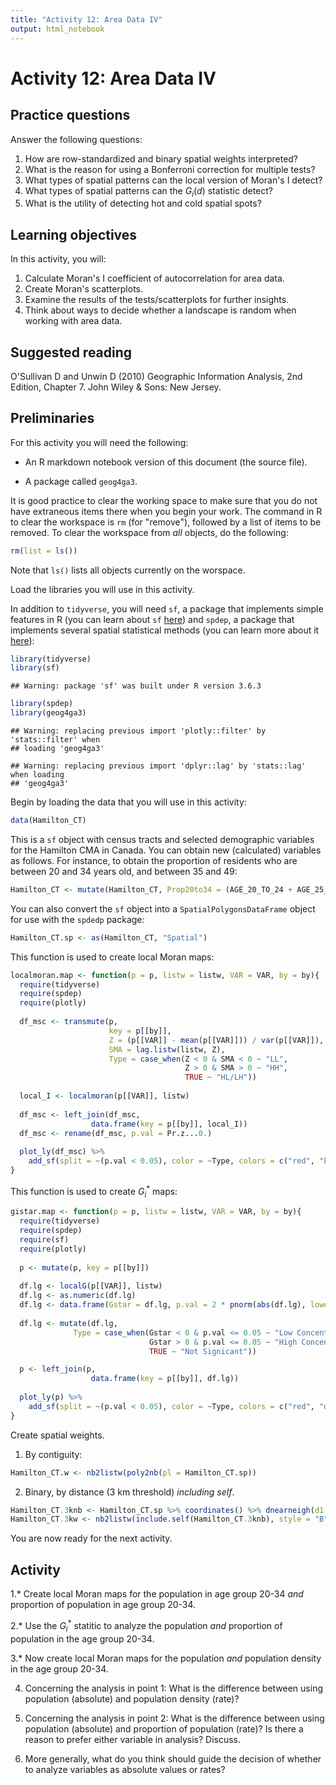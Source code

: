 ```yaml
---
title: "Activity 12: Area Data IV"
output: html_notebook
---
```


# Activity 12: Area Data IV

## Practice questions

Answer the following questions:

1. How are row-standardized and binary spatial weights interpreted?
2. What is the reason for using a Bonferroni correction for multiple tests?
3. What types of spatial patterns can the local version of Moran's I detect?
4. What types of spatial patterns can the $G_i(d)$ statistic detect?
5. What is the utility of detecting hot and cold spatial spots?

## Learning objectives

In this activity, you will:

1. Calculate Moran's I coefficient of autocorrelation for area data.
2. Create Moran's scatterplots.
2. Examine the results of the tests/scatterplots for further insights.
3. Think about ways to decide whether a landscape is random when working with area data.

## Suggested reading

O'Sullivan D and Unwin D (2010) Geographic Information Analysis, 2nd Edition, Chapter 7. John Wiley & Sons: New Jersey. 

## Preliminaries

For this activity you will need the following:

* An R markdown notebook version of this document (the source file).

* A package called `geog4ga3`.

It is good practice to clear the working space to make sure that you do not have extraneous items there when you begin your work. The command in R to clear the workspace is `rm` (for "remove"), followed by a list of items to be removed. To clear the workspace from _all_ objects, do the following:

```r
rm(list = ls())
```

Note that `ls()` lists all objects currently on the worspace.

Load the libraries you will use in this activity. 

In addition to `tidyverse`, you will need `sf`, a package that implements simple features in R (you can learn about `sf` [here](https://cran.r-project.org/web/packages/sf/vignettes/sf1.html)) and `spdep`, a package that implements several spatial statistical methods (you can learn more about it [here](https://cran.r-project.org/web/packages/spdep/index.html)):

```r
library(tidyverse)
library(sf)
```

```
## Warning: package 'sf' was built under R version 3.6.3
```

```r
library(spdep)
library(geog4ga3)
```

```
## Warning: replacing previous import 'plotly::filter' by 'stats::filter' when
## loading 'geog4ga3'
```

```
## Warning: replacing previous import 'dplyr::lag' by 'stats::lag' when loading
## 'geog4ga3'
```

Begin by loading the data that you will use in this activity:

```r
data(Hamilton_CT)
```

This is a `sf` object with census tracts and selected demographic variables for the Hamilton CMA in Canada.
You can obtain new (calculated) variables as follows. For instance, to obtain the proportion of residents who are between 20 and 34 years old, and between 35 and 49:

```r
Hamilton_CT <- mutate(Hamilton_CT, Prop20to34 = (AGE_20_TO_24 + AGE_25_TO_29 + AGE_30_TO_34)/POPULATION, Prop35to49 = (AGE_35_TO_39 + AGE_40_TO_44 + AGE_45_TO_49)/POPULATION)
```

You can also convert the `sf` object into a `SpatialPolygonsDataFrame` object for use with the `spdedp` package:

```r
Hamilton_CT.sp <- as(Hamilton_CT, "Spatial")
```

This function is used to create local Moran maps:

```r
localmoran.map <- function(p = p, listw = listw, VAR = VAR, by = by){
  require(tidyverse)
  require(spdep)
  require(plotly)
  
  df_msc <- transmute(p,
                      key = p[[by]],
                      Z = (p[[VAR]] - mean(p[[VAR]])) / var(p[[VAR]]),
                      SMA = lag.listw(listw, Z),
                      Type = case_when(Z < 0 & SMA < 0 ~ "LL",
                                       Z > 0 & SMA > 0 ~ "HH",
                                       TRUE ~ "HL/LH"))
  
  local_I <- localmoran(p[[VAR]], listw)
  
  df_msc <- left_join(df_msc, 
                  data.frame(key = p[[by]], local_I))
  df_msc <- rename(df_msc, p.val = Pr.z...0.)
  
  plot_ly(df_msc) %>%
    add_sf(split = ~(p.val < 0.05), color = ~Type, colors = c("red", "khaki1", "dodgerblue", "dodgerblue4")) 
}
```

This function is used to create $G_i^*$ maps:

```r
gistar.map <- function(p = p, listw = listw, VAR = VAR, by = by){
  require(tidyverse)
  require(spdep)
  require(sf)
  require(plotly)
  
  p <- mutate(p, key = p[[by]])
  
  df.lg <- localG(p[[VAR]], listw)
  df.lg <- as.numeric(df.lg)
  df.lg <- data.frame(Gstar = df.lg, p.val = 2 * pnorm(abs(df.lg), lower.tail = FALSE))
  
  df.lg <- mutate(df.lg, 
              Type = case_when(Gstar < 0 & p.val <= 0.05 ~ "Low Concentration",
                               Gstar > 0 & p.val <= 0.05 ~ "High Concentration",
                               TRUE ~ "Not Signicant"))

  p <- left_join(p, 
                  data.frame(key = p[[by]], df.lg))
  
  plot_ly(p) %>%
    add_sf(split = ~(p.val < 0.05), color = ~Type, colors = c("red", "dodgerblue", "gray"))
}
```

Create spatial weights.

1) By contiguity:

```r
Hamilton_CT.w <- nb2listw(poly2nb(pl = Hamilton_CT.sp))
```

2) Binary, by distance (3 km threshold) _including self_.

```r
Hamilton_CT.3knb <- Hamilton_CT.sp %>% coordinates() %>% dnearneigh(d1 = 0, d2 = 3)
Hamilton_CT.3kw <- nb2listw(include.self(Hamilton_CT.3knb), style = "B")
```

You are now ready for the next activity.

## Activity

1.* Create local Moran maps for the population in age group 20-34 _and_ proportion of population in age group 20-34. 

2.* Use the $G_i^*$ statitic to analyze the population _and_ proportion of population in the age group 20-34.

3.* Now create local Moran maps for the population _and_ population density in the age group 20-34. 

4. Concerning the analysis in point 1: What is the difference between using population (absolute) and population density (rate)?

5. Concerning the analysis in point 2: What is the difference between using population (absolute) and proportion of population (rate)? Is there a reason to prefer either variable in analysis? Discuss.

6. More generally, what do you think should guide the decision of whether to analyze variables as absolute values or rates?
